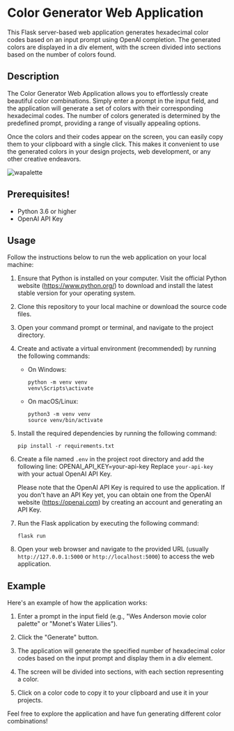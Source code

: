 # Color Generator Web Application

This Flask server-based web application generates hexadecimal color codes based on an input prompt using OpenAI completion. The generated colors are displayed in a div element, with the screen divided into sections based on the number of colors found.

## Description

The Color Generator Web Application allows you to effortlessly create beautiful color combinations. Simply enter a prompt in the input field, and the application will generate a set of colors with their corresponding hexadecimal codes. The number of colors generated is determined by the predefined prompt, providing a range of visually appealing options.

Once the colors and their codes appear on the screen, you can easily copy them to your clipboard with a single click. This makes it convenient to use the generated colors in your design projects, web development, or any other creative endeavors.

![wapalette](https://github.com/agiwunderlich/ColorPaletteProject/assets/35004717/fbf7603d-2353-427c-ab36-3f45dc65514d)

## Prerequisites!


- Python 3.6 or higher
- OpenAI API Key


## Usage

Follow the instructions below to run the web application on your local machine:

1. Ensure that Python is installed on your computer. Visit the official Python website (https://www.python.org/) to download and install the latest stable version for your operating system.

2. Clone this repository to your local machine or download the source code files.

3. Open your command prompt or terminal, and navigate to the project directory.

4. Create and activate a virtual environment (recommended) by running the following commands:

   - On Windows:

     ```
     python -m venv venv
     venv\Scripts\activate
     ```

   - On macOS/Linux:
     ```
     python3 -m venv venv
     source venv/bin/activate
     ```

5. Install the required dependencies by running the following command:

   ```
   pip install -r requirements.txt
   ```

6. Create a file named `.env` in the project root directory and add the following line:
   OPENAI_API_KEY=your-api-key
   Replace `your-api-key` with your actual OpenAI API Key.
   
   Please note that the OpenAI API Key is required to use the application. 
   If you don't have an API Key yet, you can obtain one from the OpenAI website (https://openai.com) by creating an account and generating an API Key.
   
7. Run the Flask application by executing the following command:

   ```
   flask run
   ```

7. Open your web browser and navigate to the provided URL (usually `http://127.0.0.1:5000` or `http://localhost:5000`) to access the web application.

## Example

Here's an example of how the application works:

1. Enter a prompt in the input field (e.g., "Wes Anderson movie color palette" or "Monet's Water Lilies").

2. Click the "Generate" button.

3. The application will generate the specified number of hexadecimal color codes based on the input prompt and display them in a div element.

4. The screen will be divided into sections, with each section representing a color.

5. Click on a color code to copy it to your clipboard and use it in your projects.

Feel free to explore the application and have fun generating different color combinations!
